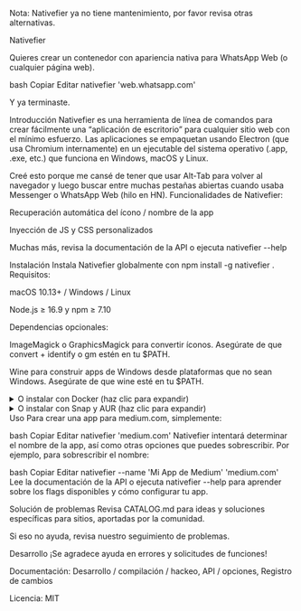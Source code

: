 Nota: Nativefier ya no tiene mantenimiento, por favor revisa otras alternativas.

Nativefier


Quieres crear un contenedor con apariencia nativa para WhatsApp Web (o cualquier página web).

bash
Copiar
Editar
nativefier 'web.whatsapp.com'


Y ya terminaste.

Introducción
Nativefier es una herramienta de línea de comandos para crear fácilmente una “aplicación de escritorio” para cualquier sitio web con el mínimo esfuerzo. Las aplicaciones se empaquetan usando Electron
(que usa Chromium internamente) en un ejecutable del sistema operativo (.app, .exe, etc.)
que funciona en Windows, macOS y Linux.

Creé esto porque me cansé de tener que usar Alt-Tab para volver al navegador y luego buscar
entre muchas pestañas abiertas cuando usaba Messenger o
WhatsApp Web (hilo en HN). Funcionalidades de Nativefier:

Recuperación automática del ícono / nombre de la app

Inyección de JS y CSS personalizados

Muchas más, revisa la documentación de la API o ejecuta nativefier --help

Instalación
Instala Nativefier globalmente con npm install -g nativefier . Requisitos:

macOS 10.13+ / Windows / Linux

Node.js ≥ 16.9 y npm ≥ 7.10

Dependencias opcionales:

ImageMagick o GraphicsMagick para convertir íconos.
Asegúrate de que convert + identify o gm estén en tu $PATH.

Wine para construir apps de Windows desde plataformas que no sean Windows.
Asegúrate de que wine esté en tu $PATH.

<details> <summary>O instalar con Docker (haz clic para expandir)</summary>
Descarga la imagen desde Docker Hub: docker pull nativefier/nativefier

... o constrúyela tú mismo: docker build -t local/nativefier .
(en este caso, reemplaza nativefier/ en los ejemplos de abajo con local/)

Por defecto, se ejecutará nativefier --help.
Para construir, por ejemplo, una app de Gmail en ~/nativefier-apps,

bash
Copiar
Editar
docker run --rm -v ~/nativefier-apps:/target/ nativefier/nativefier https://mail.google.com/ /target/
Puedes pasarle opciones a Nativefier y montar volúmenes para pasar archivos locales. Por ejemplo, para usar un ícono:

bash
Copiar
Editar
docker run --rm -v ~/mi-carpeta-de-iconos/:/src -v $RUTA-DESTINO:/target nativefier/nativefier --icon /src/icon.png --name whatsApp -p linux -a x64 https://web.whatsapp.com/ /target/
</details> <details> <summary>O instalar con Snap y AUR (haz clic para expandir)</summary>
Estos repositorios no son mantenidos por los desarrolladores de Nativefier; úsalos bajo tu propio riesgo.
Por tu seguridad, inspecciona el script de construcción.

Snap

AUR

</details>
Uso
Para crear una app para medium.com, simplemente:

bash
Copiar
Editar
nativefier 'medium.com'
Nativefier intentará determinar el nombre de la app, así como otras opciones que puedes sobrescribir.
Por ejemplo, para sobrescribir el nombre:

bash
Copiar
Editar
nativefier --name 'Mi App de Medium' 'medium.com'
Lee la documentación de la API o ejecuta nativefier --help
para aprender sobre los flags disponibles y cómo configurar tu app.

Solución de problemas
Revisa CATALOG.md para ideas y soluciones específicas para sitios, aportadas por la comunidad.

Si eso no ayuda, revisa nuestro seguimiento de problemas.

Desarrollo
¡Se agradece ayuda en errores y
solicitudes de funciones!

Documentación: Desarrollo / compilación / hackeo, API / opciones,
Registro de cambios

Licencia: MIT
